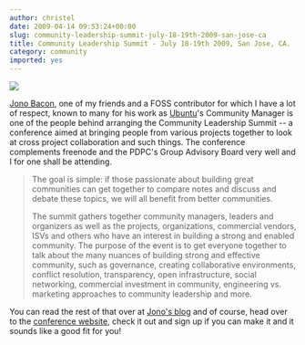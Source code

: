 ```yaml
---
author: christel
date: 2009-04-14 09:53:24+00:00
slug: community-leadership-summit-july-18-19th-2009-san-jose-ca
title: Community Leadership Summit - July 18-19th 2009, San Jose, CA.
category: community
imported: yes
---
```


[![](static/img/3432437765_914490f5e9.jpg)](http://www.communityleadershipsummit.com/)

[Jono Bacon](http://jonobacon.org), one of my friends and a FOSS contributor
for which I have a lot of respect, known to many for his work as
[Ubuntu](http://www.ubuntu.com)'s Community Manager is one of the people behind
arranging the Community Leadership Summit -- a conference aimed at bringing
people from various projects together to look at cross project collaboration
and such things. The conference complements freenode and the PDPC's Group
Advisory Board very well and I for one shall be attending.


> The goal is simple: if those passionate about building great communities can
> get together to compare notes and discuss and debate these topics, we will
> all benefit from better communities.
>
> The summit gathers together community managers, leaders and organizers as
> well as the projects, organizations, commercial vendors, ISVs and others who
> have an interest in building a strong and enabled community. The purpose of
> the event is to get everyone together to talk about the many nuances of
> building strong and effective community, such as governance, creating
> collaborative environments, conflict resolution, transparency, open
> infrastructure, social networking, commercial investment in community,
> engineering vs. marketing approaches to community leadership and more.


You can read the rest of that over at [Jono's
blog](http://www.jonobacon.org/2009/04/12/community-leadership-summit-2009/)
and of course, head over to the [conference
website](http://www.communityleadershipsummit.com/), check it out and sign up
if you can make it and it sounds like a good fit for you!
